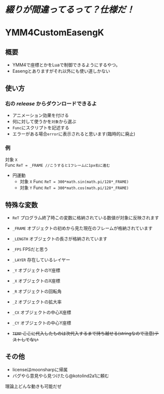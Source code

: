 #  *_綴りが間違ってるって？仕様だ！_*

# YMM4CustomEasengK

## 概要
* YMM4で座標とかをLuaで制御できるようにするやつ。
* Easengとありますがそれ以外にも使い道しかない
## 使い方
### 右の *_release_* からダウンロードできるよ
* アニメーション効果を付ける
* 何に対して使うかを`対象`から選ぶ
* `Func`にスクリプトを記述する
* エラーがある場合`error`に表示されると思います(臨時的に廃止)
### 例
対象 `X`<br>
Func `ReT = _FRAME //こうすると1フレームに1px右に進む`
* 円運動 
  * 対象 `X` Func `ReT = 300*math.sin(math.pi/128*_FRAME)`
  * 対象 `Y` Func `ReT = 300*math.cos(math.pi/128*_FRAME)`
## 特殊な変数
* `ReT` プログラム終了時この変数に格納されている数値が対象に反映されます
* `_FRAME` オブジェクトの初めから見た現在のフレームが格納されています
* `_LENGTH` オブジェクトの長さが格納されています
* `_FPS` FPSだと思う
* `_LAYER` 存在しているレイヤー
* `_Y` オブジェクトのY座標
* `_X` オブジェクトのX座標
* `_R` オブジェクトの回転角
* `_Z` オブジェクトの拡大率
* `_CX` オブジェクトの中心X座標
* `_CY` オブジェクトの中心Y座標

* ~~`TEMP` ここに代入したものは次代入するまで持ち越せる(stringなので注意)テストしてない~~
## その他
* licenseはmoonsharpに帰属
* バグやら意見やら見つけたら@kotolind2a1に頼む

理論上どんな動きも可能だぜ
